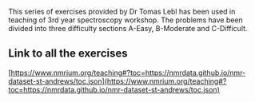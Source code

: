 This series of exercises provided by Dr Tomas Lebl has been used in teaching of 3rd year spectroscopy workshop. The problems have been divided into three difficulty sections A-Easy, B-Moderate and C-Difficult.

## Link to all the exercises

[https://www.nmrium.org/teaching#?toc=https://nmrdata.github.io/nmr-dataset-st-andrews/toc.json](https://www.nmrium.org/teaching#?toc=https://nmrdata.github.io/nmr-dataset-st-andrews/toc.json)


